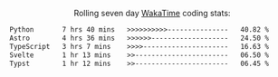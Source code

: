 <p align="center">Rolling seven day <a href="https://wakatime.com/@syrkis"/>WakaTime</a> coding stats:</p>
<!--START_SECTION:waka-->

```txt
Python       7 hrs 40 mins   >>>>>>>>>>---------------   40.82 %
Astro        4 hrs 36 mins   >>>>>>-------------------   24.50 %
TypeScript   3 hrs 7 mins    >>>>---------------------   16.63 %
Svelte       1 hr 13 mins    >>-----------------------   06.50 %
Typst        1 hr 12 mins    >>-----------------------   06.45 %
```

<!--END_SECTION:waka-->
